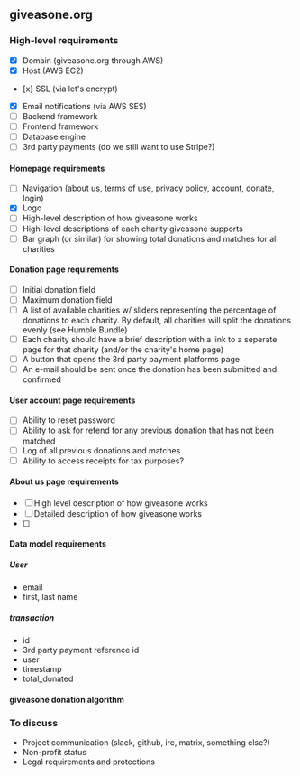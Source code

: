 ## giveasone.org

### High-level requirements
- [x] Domain (giveasone.org through AWS)
- [x] Host (AWS EC2)
- [x} SSL (via let's encrypt)
- [x] Email notifications (via AWS SES)
- [ ] Backend framework
- [ ] Frontend framework
- [ ] Database engine
- [ ] 3rd party payments (do we still want to use Stripe?)

#### Homepage requirements
- [ ] Navigation (about us, terms of use, privacy policy, account, donate, login)
- [x] Logo
- [ ] High-level description of how giveasone works
- [ ] High-level descriptions of each charity giveasone supports
- [ ] Bar graph (or similar) for showing total donations and matches for all charities

#### Donation page requirements
- [ ] Initial donation field
- [ ] Maximum donation field
- [ ] A list of available charities w/ sliders representing the percentage of donations to each charity. By default, all charities will split the donations evenly (see Humble Bundle)
- [ ] Each charity should have a brief description with a link to a seperate page for that charity (and/or the charity's home page)
- [ ] A button that opens the 3rd party payment platforms page
- [ ] An e-mail should be sent once the donation has been submitted and confirmed

#### User account page requirements
- [ ] Ability to reset password
- [ ] Ability to ask for refend for any previous donation that has not been matched
- [ ] Log of all previous donations and matches
- [ ] Ability to access receipts for tax purposes?

#### About us page requirements
- [ ] High level description of how giveasone works
- [ ] Detailed description of how giveasone works
- [ ]

#### Data model requirements
##### User
* email
* first, last name

##### transaction
* id
* 3rd party payment reference id
* user
* timestamp
* total_donated

#### giveasone donation algorithm


### To discuss
* Project communication (slack, github, irc, matrix, something else?)
* Non-profit status
* Legal requirements and protections
